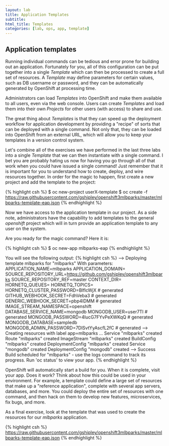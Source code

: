 ```yaml
---
layout: lab
title: Application Templates
subtitle:
html_title: Templates
categories: [lab, ops, app, template]
---
```


## Application templates

Running individual commands can be tedious and error prone for building out
an application. Fortunately for you, all of this configuration can be put together
into a single *Template* which can then be processed to create a full set of
resources. A *Template* may define parameters for certain values, such as DB
username or password, and they can be automatically generated by OpenShift at
processing time.

Administrators can load *Templates* into OpenShift and make them available to
all users, even via the web console. Users can create *Templates* and load them
into their own *Projects* for other users (with access) to share and use.

The great thing about *Templates* is that they can speed up the deployment
workflow for application development by providing a "recipe" of sorts that can
be deployed with a single command.  Not only that, they can be loaded into
OpenShift from an external URL, which will allow you to keep your templates in a
version control system.

Let's combine all of the exercises we have performed in the last three labs into
a single *Template* that we can then instantiate with a single command.  I bet
you are probably hating us now for having you go through all of that work when
you could have issued a single command! Just remember that it is important for
you to understand how to create, deploy, and wire resources together.  In order
for the magic to happen, first create a new project and add the template to the
project:

{% highlight csh %}
$ oc new-project userX-template
$ oc create -f https://raw.githubusercontent.com/gshipley/openshift3mlbparks/master/mlbparks-template-eap.json
{% endhighlight %}

Now we have access to the application template in our project.  As a side note, administrators have the capability to add templates to the general *openshift* project which will in turn provide an application template to any user on the system.

Are you ready for the magic command?  Here it is:

{% highlight csh %}
$ oc new-app mlbparks-eap
{% endhighlight %}

You will see the following output:
{% highlight csh %}
--> Deploying template mlbparks for "mlbparks"
     With parameters:
      APPLICATION_NAME=mlbparks
      APPLICATION_DOMAIN=
      SOURCE_REPOSITORY_URL=https://github.com/gshipley/openshift3mlbparks
      SOURCE_REPOSITORY_REF=master
      CONTEXT_DIR=
      HORNETQ_QUEUES=
      HORNETQ_TOPICS=
      HORNETQ_CLUSTER_PASSWORD=BlflcWjX # generated
      GITHUB_WEBHOOK_SECRET=FdhVeba3 # generated
      GENERIC_WEBHOOK_SECRET=pbp4lDMM # generated
      IMAGE_STREAM_NAMESPACE=openshift
      DATABASE_SERVICE_NAME=mongodb
      MONGODB_USER=user7TI # generated
      MONGODB_PASSWORD=4IucG7FYvPeXWKqQ # generated
      MONGODB_DATABASE=sampledb
      MONGODB_ADMIN_PASSWORD=7DlSvtYyAscfL2fC # generated
--> Creating resources with label app=mlbparks ...
    Service "mlbparks" created
    Route "mlbparks" created
    ImageStream "mlbparks" created
    BuildConfig "mlbparks" created
    DeploymentConfig "mlbparks" created
    Service "mongodb" created
    DeploymentConfig "mongodb" created
--> Success
    Build scheduled for "mlbparks" - use the logs command to track its progress.
    Run 'oc status' to view your app.
{% endhighlight %}

OpenShift will automatically start a build for you. When it is complete, visit
your app. Does it work? Think about how this could be used in your environment.
For example, a template could define a large set of resources that make up a
"reference application", complete with several app servers, databases, and more.
You could deploy the entire set of resources with one command, and then hack on
them to develop new features, microservices, fix bugs, and more.

As a final exercise, look at the template that was used to create the
resources for our *mlbparks* application.

{% highlight csh %}
https://raw.githubusercontent.com/gshipley/openshift3mlbparks/master/mlbparks-template-eap.json
{% endhighlight %}
